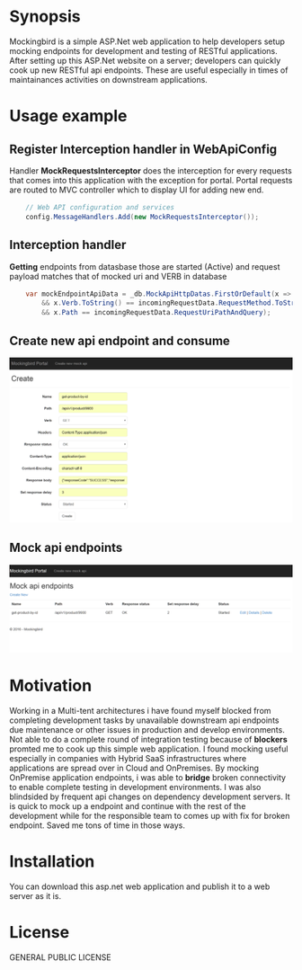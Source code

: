 # Synopsis

Mockingbird is a simple ASP.Net web application to help developers setup mocking endpoints for development and testing of RESTful applications. After setting up this ASP.Net website on a server; developers can quickly cook up new RESTful api endpoints. These are useful especially in times of maintainances activities on downstream applications.

# Usage example

## Register Interception handler in WebApiConfig ##

Handler **MockRequestsInterceptor** does the interception for every requests that comes into this application with the exception for portal. Portal requests are routed to MVC controller which to display UI for adding new end.

```csharp
	// Web API configuration and services
    config.MessageHandlers.Add(new MockRequestsInterceptor());
```

## Interception handler ##

**Getting** endpoints from datasbase those are started (Active) and request payload matches that of mocked uri and VERB in database

```csharp
    var mockEndpointApiData = _db.MockApiHttpDatas.FirstOrDefault(x => x.ApiStatus == ApiStatus.Started
        && x.Verb.ToString() == incomingRequestData.RequestMethod.ToString()
        && x.Path == incomingRequestData.RequestUriPathAndQuery);
```


## Create new api endpoint and consume ##

![](Createnewapiendpoint.png)

## Mock api endpoints ##

![](mockapiendpoints.png)

# Motivation

Working in a Multi-tent architectures i have found myself blocked from completing development tasks by unavailable downstream api endpoints due maintenance or other issues in production and develop environments. Not able to do a complete round of integration testing because of **blockers** promted me to cook up this simple web application. I found mocking useful especially in companies with Hybrid SaaS infrastructures where applications are spread over in Cloud and OnPremises. By mocking OnPremise application endpoints, i was able to **bridge** broken connectivity to enable complete testing in development environments. I was also blindsided by frequent api changes on dependency development servers. It is quick to mock up a endpoint and continue with the rest of the development while for the responsible team to comes up with fix for broken endpoint. Saved me tons of time in those ways.

# Installation

You can download this asp.net web application and publish it to a web server as it is.

# License

GENERAL PUBLIC LICENSE